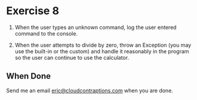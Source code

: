 # Exercise 8

1. When the user types an unknown command, log the user entered command to the console.

2. When the user attempts to divide by zero, throw an Exception (you may use the built-in or the custom) and handle it reasonably in the program so the user can continue to use the calculator.

## When Done

Send me an email [eric@cloudcontraptions.com](mailto:eric@cloudcontraptions.com) when you are done.

